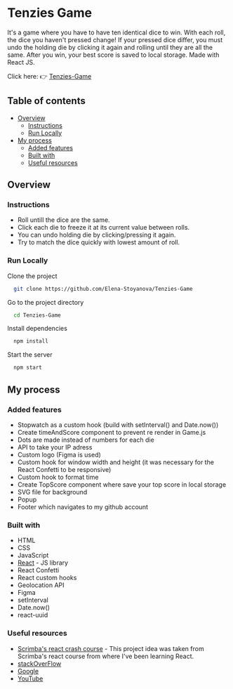 # Tenzies Game
It's a game where you have to have ten identical dice to win. With each roll, the dice you haven't pressed change! If your pressed dice differ, you must undo the holding die by clicking it again and rolling until they are all the same. After you win, your best score is saved to local storage.
Made with React JS.

Click here: 👉  [Tenzies-Game](https://elena-stoyanova-tenzies-game.netlify.app/)

## Table of contents

- [Overview](#overview)
  - [Instructions](#instructions)
  - [Run Locally](#RunLocally)
- [My process](#my-process)
  - [Added features](#added-features)
  - [Built with](#built-with)
  - [Useful resources](#useful-resources)

## Overview

### Instructions

- Roll untill the dice are the same.
- Click each die to freeze it at its current value between rolls.
- You can undo holding die by clicking/pressing it again.
- Try to match the dice quickly with lowest amount of roll.

### Run Locally

Clone the project

```bash
  git clone https://github.com/Elena-Stoyanova/Tenzies-Game
```

Go to the project directory

```bash
  cd Tenzies-Game
```

Install dependencies

```bash
  npm install
```

Start the server

```bash
  npm start
```

## My process

### Added features

- Stopwatch as a custom hook (build with setInterval() and Date.now())
- Create timeAndScore component to prevent re render in Game.js
- Dots are made instead of numbers for each die
- API to take your IP adress
- Custom logo (Figma is used)
- Custom hook for window width and height (it was necessary for the React Confetti to be responsive)
- Custom hook to format time
- Create TopScore component where save your top score in local storage
- SVG file for background
- Popup
- Footer which navigates to my github account

### Built with

- HTML
- CSS
- JavaScript
- [React](https://reactjs.org/) - JS library
- React Confetti
- React custom hooks
- Geolocation API
- Figma
- setInterval
- Date.now()
- react-uuid

### Useful resources

- [Scrimba's react crash course](https://scrimba.com/learn/learnreact) - This project idea was taken from Scrimba's react course from where I've been learning React.
- [stackOverFlow](https://stackoverflow.com/)
- [Google](https://google.com)
- [YouTube](https://www.youtube.com/)
